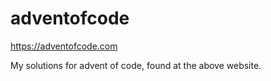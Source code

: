 # adventofcode
https://adventofcode.com

My solutions for advent of code, found at the above website.
